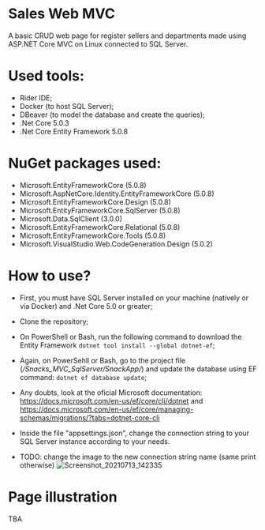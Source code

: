 # Sales Web MVC
A basic CRUD web page for register sellers and departments made using ASP.NET Core MVC on Linux connected to SQL Server.

# Used tools:
- Rider IDE;
- Docker (to host SQL Server);
- DBeaver (to model the database and create the queries);
- .Net Core 5.0.3
- .Net Core Entity Framework 5.0.8

# NuGet packages used:
- Microsoft.EntityFrameworkCore (5.0.8)
- Microsoft.AspNetCore.Identity.EntityFrameworkCore (5.0.8)
- Microsoft.EntityFrameworkCore.Design (5.0.8)
- Microsoft.EntityFrameworkCore.SqlServer (5.0.8)
- Microsoft.Data.SqlClient (3.0.0)
- Microsoft.EntityFrameworkCore.Relational (5.0.8)
- Microsoft.EntityFrameworkCore.Tools (5.0.8)
- Microsoft.VisualStudio.Web.CodeGeneration.Design (5.0.2)

# How to use?
- First, you must have SQL Server installed on your machine (natively or via Docker) and .Net Core 5.0 or greater;
- Clone the repository;
- On PowerShell or Bash, run the following command to download the Entity Framework `dotnet tool install --global dotnet-ef`;
- Again, on PowerSehll or Bash, go to the project file (*/Snacks_MVC_SqlServer/SnackApp/*) and update the database using EF command: `dotnet ef database update`;
- Any doubts, look at the oficial Microsoft documentation: https://docs.microsoft.com/en-us/ef/core/cli/dotnet and https://docs.microsoft.com/en-us/ef/core/managing-schemas/migrations/?tabs=dotnet-core-cli
- Inside the file "appsettings.json", change the connection string to your SQL Server instance according to your needs.

- TODO: change the image to the new connection string name (same print otherwise)
![Screenshot_20210713_142335](https://user-images.githubusercontent.com/73988556/125498401-4baccacd-be49-420f-be61-e05f50156844.png)


# Page illustration

TBA
